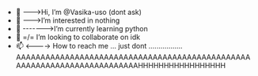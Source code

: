 - 👋 --->Hi, I’m @Vasika-uso (dont ask)
- 👀 --->I’m interested in nothing
- 🌱 ------->I’m currently learning python
- 💞️ =/= I’m looking to collaborate on idk
- 📫 <----> How to reach me ... just dont .................
AAAAAAAAAAAAAAAAAAAAAAAAAAAAAAAAAAAAAAAAAAAAAAAAAAAAAAAAAAAAAAAAAAAAAAAAAHHHHHHHHHHHHHHHHH

<!---
Vasika-uso/Vasika-uso is a ✨ special ✨ repository because its `README.md` (this file) appears on your GitHub profile.
You can click the Preview link to take a look at your changes.
--->
